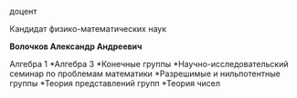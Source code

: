 доцент

Кандидат физико-математических наук

**Волочков Александр Андреевич**

Алгебра 1
	*Алгебра 3
	*Конечные группы
	*Научно-исследовательский семинар по проблемам математики
	*Разрешимые и нильпотентные группы
	*Теория представлений групп
	*Теория чисел